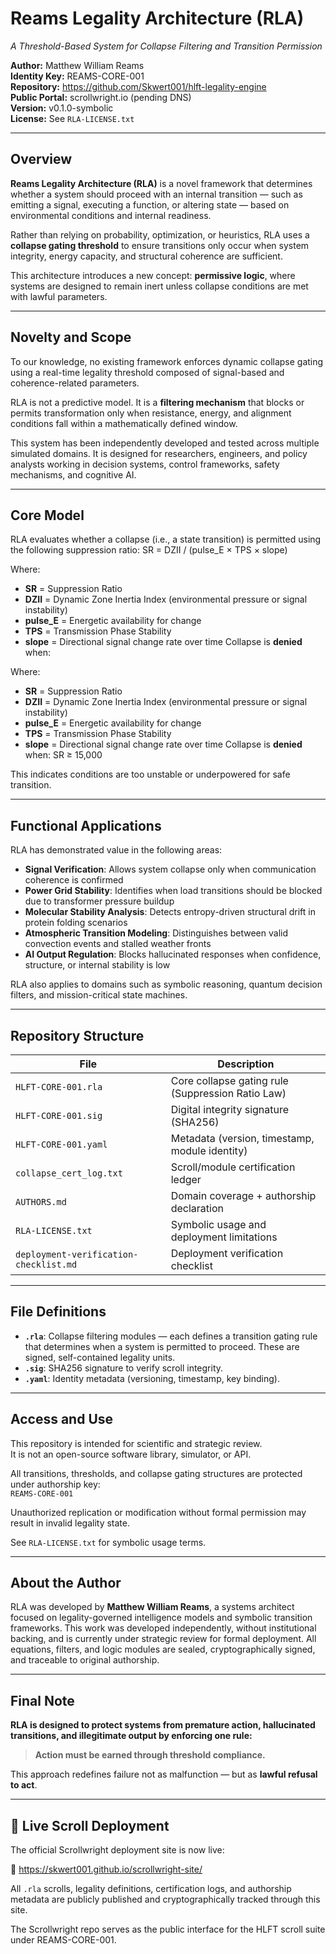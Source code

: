 # Reams Legality Architecture (RLA)  
_A Threshold-Based System for Collapse Filtering and Transition Permission_

**Author:** Matthew William Reams  
**Identity Key:** REAMS-CORE-001  
**Repository:** https://github.com/Skwert001/hlft-legality-engine  
**Public Portal:** scrollwright.io (pending DNS)  
**Version:** v0.1.0-symbolic  
**License:** See `RLA-LICENSE.txt`  

---

## Overview

**Reams Legality Architecture (RLA)** is a novel framework that determines whether a system should proceed with an internal transition — such as emitting a signal, executing a function, or altering state — based on environmental conditions and internal readiness.

Rather than relying on probability, optimization, or heuristics, RLA uses a **collapse gating threshold** to ensure transitions only occur when system integrity, energy capacity, and structural coherence are sufficient.

This architecture introduces a new concept: **permissive logic**, where systems are designed to remain inert unless collapse conditions are met with lawful parameters.

---

## Novelty and Scope

To our knowledge, no existing framework enforces dynamic collapse gating using a real-time legality threshold composed of signal-based and coherence-related parameters.

RLA is not a predictive model. It is a **filtering mechanism** that blocks or permits transformation only when resistance, energy, and alignment conditions fall within a mathematically defined window.

This system has been independently developed and tested across multiple simulated domains. It is designed for researchers, engineers, and policy analysts working in decision systems, control frameworks, safety mechanisms, and cognitive AI.

---

## Core Model

RLA evaluates whether a collapse (i.e., a state transition) is permitted using the following suppression ratio:
SR = DZII / (pulse_E × TPS × slope)

Where:
- **SR** = Suppression Ratio  
- **DZII** = Dynamic Zone Inertia Index (environmental pressure or signal instability)  
- **pulse_E** = Energetic availability for change  
- **TPS** = Transmission Phase Stability  
- **slope** = Directional signal change rate over time
Collapse is **denied** when:

Where:
- **SR** = Suppression Ratio  
- **DZII** = Dynamic Zone Inertia Index (environmental pressure or signal instability)  
- **pulse_E** = Energetic availability for change  
- **TPS** = Transmission Phase Stability  
- **slope** = Directional signal change rate over time
Collapse is **denied** when:
SR ≥ 15,000

This indicates conditions are too unstable or underpowered for safe transition.

---

## Functional Applications

RLA has demonstrated value in the following areas:

- **Signal Verification**: Allows system collapse only when communication coherence is confirmed  
- **Power Grid Stability**: Identifies when load transitions should be blocked due to transformer pressure buildup  
- **Molecular Stability Analysis**: Detects entropy-driven structural drift in protein folding scenarios  
- **Atmospheric Transition Modeling**: Distinguishes between valid convection events and stalled weather fronts  
- **AI Output Regulation**: Blocks hallucinated responses when confidence, structure, or internal stability is low  

RLA also applies to domains such as symbolic reasoning, quantum decision filters, and mission-critical state machines.

---

## Repository Structure

| File | Description |
|------|-------------|
| `HLFT-CORE-001.rla`         | Core collapse gating rule (Suppression Ratio Law)  
| `HLFT-CORE-001.sig`         | Digital integrity signature (SHA256)  
| `HLFT-CORE-001.yaml`        | Metadata (version, timestamp, module identity)  
| `collapse_cert_log.txt`     | Scroll/module certification ledger  
| `AUTHORS.md`                | Domain coverage + authorship declaration  
| `RLA-LICENSE.txt`           | Symbolic usage and deployment limitations  
| `deployment-verification-checklist.md` | Deployment verification checklist  

---

## File Definitions

- **`.rla`**: Collapse filtering modules — each defines a transition gating rule that determines when a system is permitted to proceed. These are signed, self-contained legality units.  
- **`.sig`**: SHA256 signature to verify scroll integrity.  
- **`.yaml`**: Identity metadata (versioning, timestamp, key binding).

---

## Access and Use

This repository is intended for scientific and strategic review.  
It is not an open-source software library, simulator, or API.

All transitions, thresholds, and collapse gating structures are protected under authorship key:  
`REAMS-CORE-001`

Unauthorized replication or modification without formal permission may result in invalid legality state.

See `RLA-LICENSE.txt` for symbolic usage terms.

---

## About the Author

RLA was developed by **Matthew William Reams**, a systems architect focused on legality-governed intelligence models and symbolic transition frameworks.
This work was developed independently, without institutional backing, and is currently under strategic review for formal deployment.
All equations, filters, and logic modules are sealed, cryptographically signed, and traceable to original authorship.

---

## Final Note

**RLA is designed to protect systems from premature action, hallucinated transitions, and illegitimate output by enforcing one rule:**

> **Action must be earned through threshold compliance.**

This approach redefines failure not as malfunction — but as **lawful refusal to act**.

---

## 📡 Live Scroll Deployment

The official Scrollwright deployment site is now live:

🔗 https://skwert001.github.io/scrollwright-site/

All `.rla` scrolls, legality definitions, certification logs, and authorship metadata are publicly published and cryptographically tracked through this site.

The Scrollwright repo serves as the public interface for the HLFT scroll suite under REAMS-CORE-001.